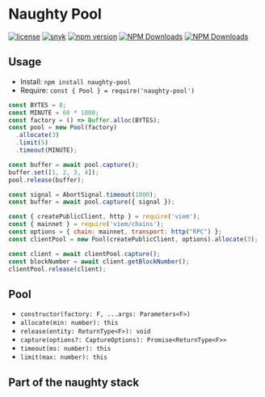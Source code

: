 # Naughty Pool
[![license](https://img.shields.io/github/license/NaughtySora/naughty-pool)](https://github.com/NaughtySora/naughty-pool/blob/master/LICENSE)
[![snyk](https://snyk.io/test/github/NaughtySora/naughty-pool/badge.svg)](https://snyk.io/test/github/NaughtySora/naughty-pool)
[![npm version](https://badge.fury.io/js/naughty-pool.svg)](https://badge.fury.io/js/naughty-pool)
[![NPM Downloads](https://img.shields.io/npm/dm/naughty-pool)](https://www.npmjs.com/package/naughty-pool)
[![NPM Downloads](https://img.shields.io/npm/dt/naughty-pool)](https://www.npmjs.com/package/naughty-pool)

## Usage
- Install: `npm install naughty-pool`
- Require: `const { Pool } = require('naughty-pool')`

```js
const BYTES = 8;
const MINUTE = 60 * 1000;
const factory = () => Buffer.alloc(BYTES);
const pool = new Pool(factory)
  .allocate(3)
  .limit(5)
  .timeout(MINUTE);

const buffer = await pool.capture();
buffer.set([1, 2, 3, 4]);
pool.release(buffer);

const signal = AbortSignal.timeout(1000);
const buffer = await pool.capture({ signal });

const { createPublicClient, http } = require('viem');
const { mainnet } = require('viem/chains');
const options = { chain: mainnet, transport: http("RPC") };
const clientPool = new Pool(createPublicClient, options).allocate(3);

const client = await clientPool.capture();
const blockNumber = await client.getBlockNumber();
clientPool.release(client);
```

## Pool
- `constructor(factory: F, ...args: Parameters<F>)`
- `allocate(min: number): this`
- `release(entity: ReturnType<F>): void`
- `capture(options?: CaptureOptions): Promise<ReturnType<F>>`
- `timeout(ms: number): this`
- `limit(max: number): this`

## Part of the naughty stack
